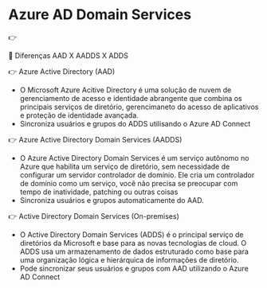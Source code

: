 # Azure AD Domain Services
👉 

🔖 Diferenças AAD X AADDS X ADDS

👉 Azure Active Directory (AAD)
* O Microsoft Azure Acitive Directory é uma solução de nuvem de gerenciamento de acesso e identidade abrangente que combina os
principais serviços de diretório, gerencimaneto do acesso de aplicativos e proteção de identidade avançada.
* Sincroniza usuários e grupos do ADDS utilisando o Azure AD Connect

👉 Azure Active Directory Domain Services (AADDS)
* O Azure Active Directory Domain Services é um serviço autônomo no Azure que habilita um serviço de diretório, sem necessidade de
  configurar um servidor controlador de domínio. Ele cria um controlador de domínio como um serviço, você não precisa se preocupar 
  com tempo de inatividade, patching ou outras coisas
* Sincroniza usuários e grupos automaticamente do AAD.

👉 Active Directory Domain Services (On-premises)
* O Active Directory Domain Services (ADDS) é o principal serviço de diretórios da Microsoft e base para as novas tecnologias de cloud.
  O ADDS usa um armazenamento de dados estruturado como base para uma organização lógica e hierárquica de informações de diretório.
* Pode sincronizar seus usuários e grupos com AAD utilizando o Azure AD Connect